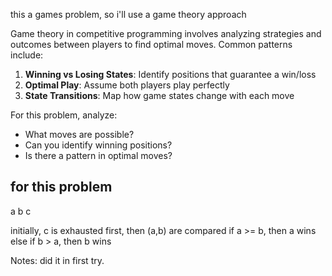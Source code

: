 this a games problem, so i'll use a game theory approach

Game theory in competitive programming involves analyzing strategies and outcomes between players to find optimal moves. Common patterns include:

1. **Winning vs Losing States**: Identify positions that guarantee a win/loss
2. **Optimal Play**: Assume both players play perfectly
3. **State Transitions**: Map how game states change with each move

For this problem, analyze:
- What moves are possible?
- Can you identify winning positions?
- Is there a pattern in optimal moves?


## for this problem
a b c

initially, c is exhausted first, then (a,b) are compared
if a >= b, then a wins
else if b > a, then b wins


Notes: did it in first try.